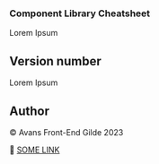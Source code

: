 ### Component Library Cheatsheet

Lorem Ipsum

## Version number

Lorem Ipsum

## Author

&copy; Avans Front-End Gilde 2023

🚀 [SOME LINK](https://google.com)

